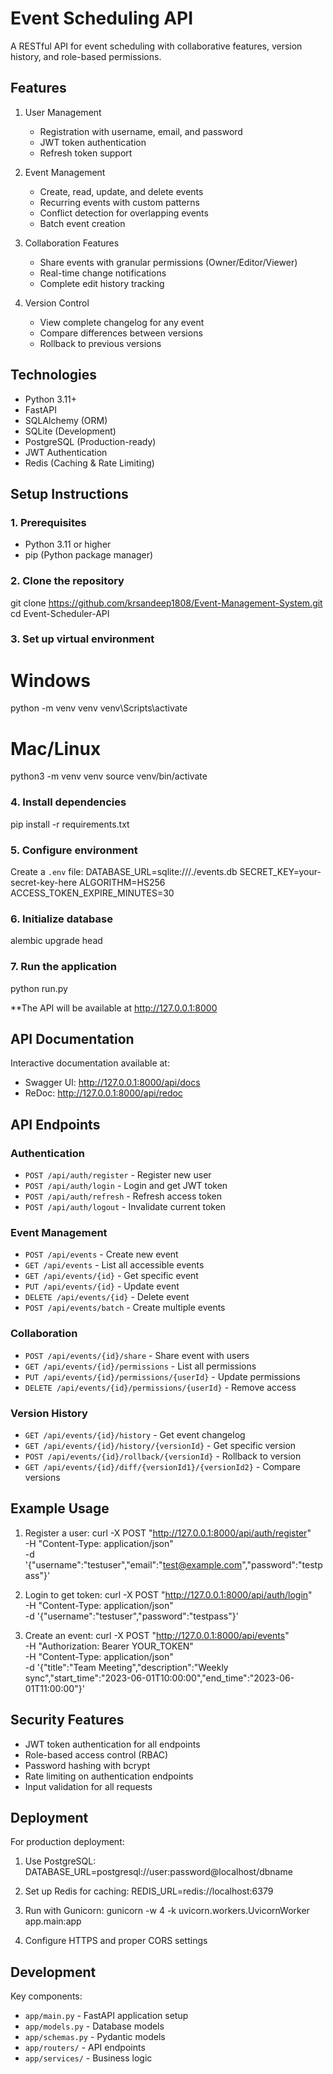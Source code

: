 # Event Scheduling API
A RESTful API for event scheduling with collaborative features, version history, and role-based permissions.

## Features

1. User Management
   - Registration with username, email, and password
   - JWT token authentication
   - Refresh token support

2. Event Management
   - Create, read, update, and delete events
   - Recurring events with custom patterns
   - Conflict detection for overlapping events
   - Batch event creation

3. Collaboration Features
   - Share events with granular permissions (Owner/Editor/Viewer)
   - Real-time change notifications
   - Complete edit history tracking

4. Version Control
   - View complete changelog for any event
   - Compare differences between versions
   - Rollback to previous versions

## Technologies

- Python 3.11+
- FastAPI
- SQLAlchemy (ORM)
- SQLite (Development)
- PostgreSQL (Production-ready)
- JWT Authentication
- Redis (Caching & Rate Limiting)

## Setup Instructions

### 1. Prerequisites
- Python 3.11 or higher
- pip (Python package manager)

### 2. Clone the repository
git clone https://github.com/krsandeep1808/Event-Management-System.git
cd Event-Scheduler-API


### 3. Set up virtual environment

# Windows
python -m venv venv
venv\Scripts\activate

# Mac/Linux
python3 -m venv venv
source venv/bin/activate


### 4. Install dependencies
pip install -r requirements.txt


### 5. Configure environment
Create a `.env` file:
DATABASE_URL=sqlite:///./events.db
SECRET_KEY=your-secret-key-here
ALGORITHM=HS256
ACCESS_TOKEN_EXPIRE_MINUTES=30


### 6. Initialize database
alembic upgrade head

### 7. Run the application
python run.py


**The API will be available at http://127.0.0.1:8000


## API Documentation

Interactive documentation available at:
- Swagger UI: http://127.0.0.1:8000/api/docs
- ReDoc: http://127.0.0.1:8000/api/redoc


## API Endpoints

### Authentication
- `POST /api/auth/register` - Register new user
- `POST /api/auth/login` - Login and get JWT token
- `POST /api/auth/refresh` - Refresh access token
- `POST /api/auth/logout` - Invalidate current token

### Event Management
- `POST /api/events` - Create new event
- `GET /api/events` - List all accessible events
- `GET /api/events/{id}` - Get specific event
- `PUT /api/events/{id}` - Update event
- `DELETE /api/events/{id}` - Delete event
- `POST /api/events/batch` - Create multiple events

### Collaboration
- `POST /api/events/{id}/share` - Share event with users
- `GET /api/events/{id}/permissions` - List all permissions
- `PUT /api/events/{id}/permissions/{userId}` - Update permissions
- `DELETE /api/events/{id}/permissions/{userId}` - Remove access

### Version History
- `GET /api/events/{id}/history` - Get event changelog
- `GET /api/events/{id}/history/{versionId}` - Get specific version
- `POST /api/events/{id}/rollback/{versionId}` - Rollback to version
- `GET /api/events/{id}/diff/{versionId1}/{versionId2}` - Compare versions


## Example Usage

1. Register a user:
curl -X POST "http://127.0.0.1:8000/api/auth/register" \
  -H "Content-Type: application/json" \
  -d '{"username":"testuser","email":"test@example.com","password":"testpass"}'

2. Login to get token:
curl -X POST "http://127.0.0.1:8000/api/auth/login" \
  -H "Content-Type: application/json" \
  -d '{"username":"testuser","password":"testpass"}'

3. Create an event:
curl -X POST "http://127.0.0.1:8000/api/events" \
  -H "Authorization: Bearer YOUR_TOKEN" \
  -H "Content-Type: application/json" \
  -d '{"title":"Team Meeting","description":"Weekly sync","start_time":"2023-06-01T10:00:00","end_time":"2023-06-01T11:00:00"}'


## Security Features
- JWT token authentication for all endpoints
- Role-based access control (RBAC)
- Password hashing with bcrypt
- Rate limiting on authentication endpoints
- Input validation for all requests

## Deployment

For production deployment:
1. Use PostgreSQL:
   DATABASE_URL=postgresql://user:password@localhost/dbname

2. Set up Redis for caching:
   REDIS_URL=redis://localhost:6379

3. Run with Gunicorn:
   gunicorn -w 4 -k uvicorn.workers.UvicornWorker app.main:app

4. Configure HTTPS and proper CORS settings

## Development

Key components:
- `app/main.py` - FastAPI application setup
- `app/models.py` - Database models
- `app/schemas.py` - Pydantic models
- `app/routers/` - API endpoints
- `app/services/` - Business logic
